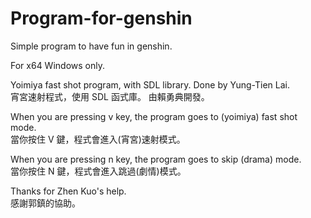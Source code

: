# Program-for-genshin
Simple program to have fun in genshin.

For x64 Windows only.

Yoimiya fast shot program, with SDL library.
Done by Yung-Tien Lai.</br>
宵宮速射程式，使用 SDL 函式庫。
由賴勇典開發。

When you are pressing v key,
the program goes to (yoimiya) fast shot mode.</br>
當你按住 V 鍵，程式會進入(宵宮)速射模式。

When you are pressing n key,
the program goes to skip (drama) mode.</br>
當你按住 N 鍵，程式會進入跳過(劇情)模式。

Thanks for Zhen Kuo's help.</br>
感謝郭鎮的協助。
